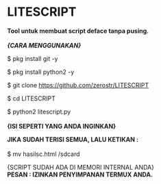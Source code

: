 # LITESCRIPT
<b>Tool untuk membuat script deface tanpa pusing.
<br><br>
<i>{CARA MENGGUNAKAN}
<br></i></b>

$ pkg install git -y

$ pkg install python2 -y

$ git clone https://github.com/zerostr/LITESCRIPT

$ cd LITESCRIPT

$ python2 litescript.py
<b><br><br>
{ISI SEPERTI YANG ANDA INGINKAN}

JIKA SUDAH TERISI SEMUA, LALU KETIKAN :
<br><br></b>
$ mv hasilsc.html /sdcard

{SCRIPT SUDAH ADA DI MEMORI INTERNAL ANDA}<b><br>
PESAN : IZINKAN PENYIMPANAN TERMUX ANDA.

